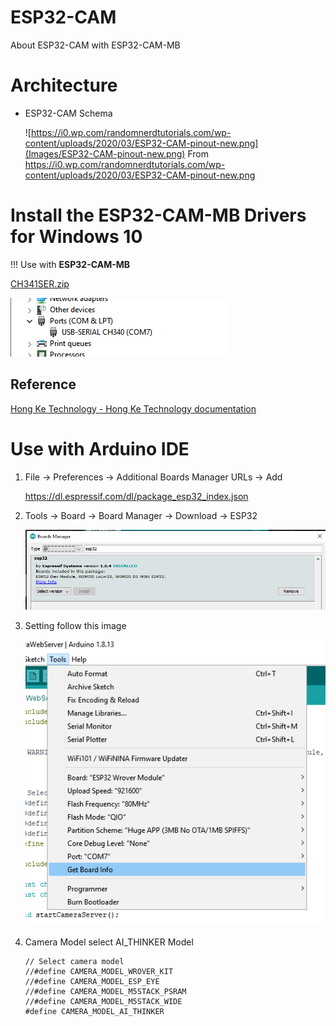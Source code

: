 # ESP32-CAM

About ESP32-CAM with ESP32-CAM-MB

# Architecture

- ESP32-CAM Schema

  ![https://i0.wp.com/randomnerdtutorials.com/wp-content/uploads/2020/03/ESP32-CAM-pinout-new.png](Images/ESP32-CAM-pinout-new.png)
  From https://i0.wp.com/randomnerdtutorials.com/wp-content/uploads/2020/03/ESP32-CAM-pinout-new.png

# Install the ESP32-CAM-MB Drivers for Windows 10

!!! Use with **ESP32-CAM-MB**

[CH341SER.zip](Images/CH341SER.zip)

![Images/Untitled.png](Images/Untitled.png)

## Reference

[Hong Ke Technology - Hong Ke Technology documentation](http://www.hpcba.com/en/latest/index.html)

# Use with Arduino IDE

1. File → Preferences → Additional Boards Manager URLs → Add

   https://dl.espressif.com/dl/package_esp32_index.json

2. Tools → Board → Board Manager → Download → ESP32

   ![Images/Untitled%201.png](Images/Untitled%201.png)

3. Setting follow this image

   ![Images/Untitled%203.png](Images/Untitled%203.png)

4. Camera Model select AI_THINKER Model

   ```Arduino
   // Select camera model
   //#define CAMERA_MODEL_WROVER_KIT
   //#define CAMERA_MODEL_ESP_EYE
   //#define CAMERA_MODEL_M5STACK_PSRAM
   //#define CAMERA_MODEL_M5STACK_WIDE
   #define CAMERA_MODEL_AI_THINKER
   ```
